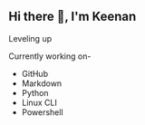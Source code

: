 ## Hi there 👋, I'm Keenan



<p>Leveling up</p>

Currently working on-
  <ul>
    <li>GitHub</li>
    <li>Markdown</li>
    <li>Python</li>
    <li>Linux CLI</li>
    <li>Powershell</li>
  </ul>

